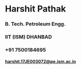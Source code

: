 # **Harshit Pathak**
### B. Tech. Petroleum Engg.
### IIT  (ISM) DHANBAD
### +91 7500184695
#### harshit.17JE003072@pe.ism.ac.in
